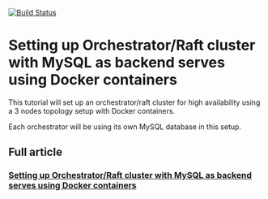 [![Build Status](https://travis-ci.com/wagnerjfr/orchestrator-raft-mysql.svg?branch=master)](https://travis-ci.com/wagnerjfr/orchestrator-raft-mysql)

# Setting up Orchestrator/Raft cluster with MySQL as backend serves using Docker containers

This tutorial will set up an orchestrator/raft cluster for high availability using a 3 nodes topology setup with Docker containers.

Each orchestrator will be using its own MySQL database in this setup.

## Full article
### [Setting up Orchestrator/Raft cluster with MySQL as backend serves using Docker containers](https://medium.com/@wagnerjfr/setting-up-orchestrator-raft-cluster-with-mysql-as-backend-serves-using-docker-containers-a79869d36516)
